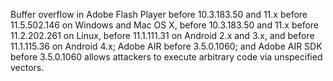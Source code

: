 Buffer overflow in Adobe Flash Player before 10.3.183.50 and 11.x before 11.5.502.146 on Windows and Mac OS X, before 10.3.183.50 and 11.x before 11.2.202.261 on Linux, before 11.1.111.31 on Android 2.x and 3.x, and before 11.1.115.36 on Android 4.x; Adobe AIR before 3.5.0.1060; and Adobe AIR SDK before 3.5.0.1060 allows attackers to execute arbitrary code via unspecified vectors.